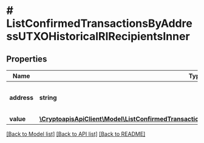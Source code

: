 # # ListConfirmedTransactionsByAddressUTXOHistoricalRIRecipientsInner

## Properties

Name | Type | Description | Notes
------------ | ------------- | ------------- | -------------
**address** | **string** | String representation of the receiver address |
**value** | [**\CryptoapisApiClient\Model\ListConfirmedTransactionsByAddressUTXOHistoricalRIRecipientsInnerValue**](ListConfirmedTransactionsByAddressUTXOHistoricalRIRecipientsInnerValue.md) |  |

[[Back to Model list]](../../README.md#models) [[Back to API list]](../../README.md#endpoints) [[Back to README]](../../README.md)
